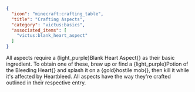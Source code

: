 ```json
{
  "icon": "minecraft:crafting_table",
  "title": "Crafting Aspects",
  "category": "victus:basics",
  "associated_items": [
    "victus:blank_heart_aspect"
  ]
}
```

All aspects require a {light_purple}Blank Heart Aspect{} as their basic ingredient. To obtain one of these, brew up or
find a {light_purple}Potion of the Bleeding Heart{} and splash it on a {gold}hostile mob{}, then kill it while it's
affected by Heartbleed. All aspects have the way they're crafted outlined in their respective entry.
